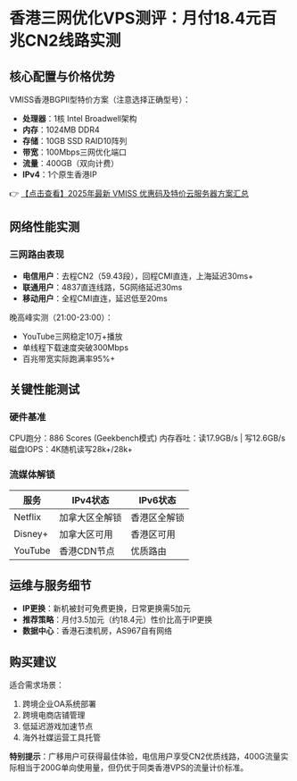 # 香港三网优化VPS测评：月付18.4元百兆CN2线路实测

## 核心配置与价格优势
VMISS香港BGPⅡ型特价方案（注意选择正确型号）：
- **处理器**：1核 Intel Broadwell架构
- **内存**：1024MB DDR4
- **存储**：10GB SSD RAID10阵列
- **带宽**：100Mbps三网优化端口
- **流量**：400GB（双向计费）
- **IPv4**：1个原生香港IP

👉 [【点击查看】2025年最新 VMISS 优惠码及特价云服务器方案汇总](https://bit.ly/Vmiss)

## 网络性能实测
### 三网路由表现
- **电信用户**：去程CN2（59.43段），回程CMI直连，上海延迟30ms+
- **联通用户**：4837直连线路，5G网络延迟30ms
- **移动用户**：全程CMI直连，延迟低至20ms

晚高峰实测（21:00-23:00）：
- YouTube三网稳定10万+播放
- 单线程下载速度突破300Mbps
- 百兆带宽实际跑满率95%+

## 关键性能测试
### 硬件基准

CPU跑分：886 Scores (Geekbench模式)
内存吞吐：读17.9GB/s | 写12.6GB/s
磁盘IOPS：4K随机读写28k+/28k+

### 流媒体解锁
| 服务       | IPv4状态       | IPv6状态       |
|------------|----------------|----------------|
| Netflix    | 加拿大区全解锁 | 香港区全解锁   |
| Disney+    | 加拿大区可用   | 香港区可用     |
| YouTube    | 香港CDN节点    | 优质路由       |

## 运维与服务细节
- **IP更换**：新机被封可免费更换，日常更换需5加元
- **推荐策略**：月付3.5加元（约18.4元）性价比高于IP更换
- **数据中心**：香港石澳机房，AS967自有网络

## 购买建议
适合需求场景：
1. 跨境企业OA系统部署
2. 跨境电商店铺管理
3. 低延迟游戏加速节点
4. 海外社媒运营工具托管

**特别提示**：广移用户可获得最佳体验，电信用户享受CN2优质线路，400G流量实际相当于200G单向使用量，但仍优于同类香港VPS的流量计价标准。